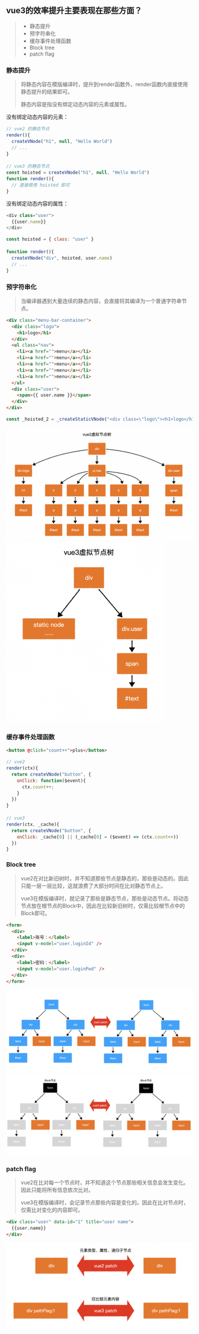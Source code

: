 ## vue3的效率提升主要表现在那些方面？

> - 静态提升
> - 预字符串化
> - 缓存事件处理函数
> - Block tree
> - patch flag

### 静态提升

> 将静态内容在模版编译时，提升到render函数外，render函数内直接使用静态提升的结果即可。
>
> 静态内容是指没有绑定动态内容的元素或属性。

没有绑定动态内容的元素：

```js
// vue2 的静态节点
render(){
  createVNode("h1", null, "Hello World")
  // ...
}

// vue3 的静态节点
const hoisted = createVNode("h1", null, "Hello World")
function render(){
  // 直接使用 hoisted 即可
}
```

没有绑定动态内容的属性：

```js
<div class="user">
  {{user.name}}
</div>
```

```js
const hoisted = { class: "user" }

function render(){
  createVNode("div", hoisted, user.name)
  // ...
}
```



### 预字符串化

> 当编译器遇到大量连续的静态内容，会直接将其编译为一个普通字符串节点。

```html
<div class="menu-bar-container">
  <div class="logo">
    <h1>logo</h1>
  </div>
  <ul class="nav">
    <li><a href="">menu</a></li>
    <li><a href="">menu</a></li>
    <li><a href="">menu</a></li>
    <li><a href="">menu</a></li>
    <li><a href="">menu</a></li>
  </ul>
  <div class="user">
    <span>{{ user.name }}</span>
  </div>
</div>
```

```js
const _hoisted_2 = _createStaticVNode("<div class=\"logo\"><h1>logo</h1></div><ul class=\"nav\"><li><a href=\"\">menu</a></li><li><a href=\"\">menu</a></li><li><a href=\"\">menu</a></li><li><a href=\"\">menu</a></li><li><a href=\"\">menu</a></li></ul>");
```

<img src="./assets/images/20200929170205.png" alt="20200929170205" style="zoom:50%;" />

<img src="./assets/images/20200929170304.png" alt="20200929170304" style="zoom:50%;" />

### 缓存事件处理函数

```html
<button @click="count++">plus</button>
```

```js
// vue2
render(ctx){
  return createVNode("button", {
    onClick: function($event){
      ctx.count++;
    }
  })
}

// vue3
render(ctx, _cache){
  return createVNode("button", {
    onClick: _cache[0] || (_cache[0] = ($event) => (ctx.count++))
  })
}
```

### Block tree

> vue2在对比新旧树时，并不知道那些节点是静态的，那些是动态的。因此只能一层一层比较，这就浪费了大部分时间在比对静态节点上。
>
> vue3在模版编译时，就记录了那些是静态节点，那些是动态节点。将动态节点放在根节点的Block中，因此在比较新旧树时，仅需比较根节点中的Block即可。

```html
<form>
  <div>
    <label>账号：</label>
    <input v-model="user.loginId" />
  </div>
  <div>
    <label>密码：</label>
    <input v-model="user.loginPwd" />
  </div>
</form>
```

<img src="./assets/images/20200929172002.png" alt="20200929172002" style="zoom:50%;" />

<img src="./assets/images/20200929172555.png" alt="20200929172555" style="zoom:50%;" />

### patch flag

> vue2在比对每一个节点时，并不知道这个节点那些相关信息会发生变化。因此只能将所有信息依次比对。
>
> vue3在模版编译时，会记录节点那些内容是变化的。因此在比对节点时，仅需比对变化的内容即可。

```html
<div class="user" data-id="1" title="user name">
  {{user.name}}
</div>
```

<img src="./assets/images/20200929172805.png" alt="20200929172805" style="zoom:50%;" />



































